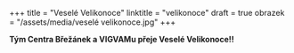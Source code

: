 +++
title = "Veselé Velikonoce"
linktitle = "velikonoce"
draft = true
obrazek = "/assets/media/veselé velikonoce.jpg"
+++

**Tým Centra Břežánek a VIGVAMu přeje Veselé Velikonoce!!**   
